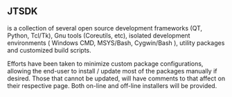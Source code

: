 ## JTSDK

is a collection of several open source development frameworks (QT, Python, Tcl/Tk), Gnu tools (Coreutils, etc), isolated development environments ( Windows CMD, MSYS/Bash, Cygwin/Bash ), utility packages and customized build scripts.

Efforts have been taken to minimize custom package configurations, allowing the end-user to install / update most of the packages manually if desired. Those that cannot be updated, will have comments to that affect on their respective page. Both on-line and off-line installers will be provided.

